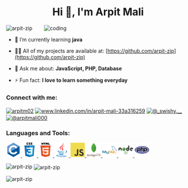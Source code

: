 <h1 align="center">Hi 👋, I'm Arpit Mali</h1>
<img align="right" alt="coding" width="400" src="https://github.com/arpit-zip/arpit-zip/assets/124447738/f5627392-b44a-4c0d-a4c4-d918ec543fb6.gif">

<p align="left"> <img src="https://komarev.com/ghpvc/?username=arpit-zip&label=Profile%20views&color=0e75b6&style=flat" alt="arpit-zip" /> </p>

- 🌱 I’m currently learning **java**

- 👨‍💻 All of my projects are available at: [https://github.com/arpit-zip](https://github.com/arpit-zip)

- 💬 Ask me about: **JavaScript, PHP, Database**

- ⚡ Fun fact: **I love to learn something everyday**

<h3 align="left">Connect with me:</h3>
<p align="left">
<a href="https://twitter.com/arpitm02" target="blank"><img align="center" src="https://raw.githubusercontent.com/rahuldkjain/github-profile-readme-generator/master/src/images/icons/Social/twitter.svg" alt="arpitm02" height="30" width="40" /></a>
<a href="https://linkedin.com/in/www.linkedin.com/in/arpit-mali-33a316259" target="blank"><img align="center" src="https://raw.githubusercontent.com/rahuldkjain/github-profile-readme-generator/master/src/images/icons/Social/linked-in-alt.svg" alt="www.linkedin.com/in/arpit-mali-33a316259" height="30" width="40" /></a>
<a href="https://instagram.com/@_swishy.__" target="blank"><img align="center" src="https://raw.githubusercontent.com/rahuldkjain/github-profile-readme-generator/master/src/images/icons/Social/instagram.svg" alt="@_swishy.__" height="30" width="40" /></a>
<a href="https://www.hackerrank.com/@arpitmali000" target="blank"><img align="center" src="https://raw.githubusercontent.com/rahuldkjain/github-profile-readme-generator/master/src/images/icons/Social/hackerrank.svg" alt="@arpitmali000" height="30" width="40" /></a>
</p>

<h3 align="left">Languages and Tools:</h3>
<p align="left"> <a href="https://www.cprogramming.com/" target="_blank" rel="noreferrer"> <img src="https://raw.githubusercontent.com/devicons/devicon/master/icons/c/c-original.svg" alt="c" width="40" height="40"/> </a> <a href="https://www.w3schools.com/css/" target="_blank" rel="noreferrer"> <img src="https://raw.githubusercontent.com/devicons/devicon/master/icons/css3/css3-original-wordmark.svg" alt="css3" width="40" height="40"/> </a> <a href="https://www.w3.org/html/" target="_blank" rel="noreferrer"> <img src="https://raw.githubusercontent.com/devicons/devicon/master/icons/html5/html5-original-wordmark.svg" alt="html5" width="40" height="40"/> </a> <a href="https://www.java.com" target="_blank" rel="noreferrer"> <img src="https://raw.githubusercontent.com/devicons/devicon/master/icons/java/java-original.svg" alt="java" width="40" height="40"/> </a> <a href="https://developer.mozilla.org/en-US/docs/Web/JavaScript" target="_blank" rel="noreferrer"> <img src="https://raw.githubusercontent.com/devicons/devicon/master/icons/javascript/javascript-original.svg" alt="javascript" width="40" height="40"/> </a> <a href="https://www.mongodb.com/" target="_blank" rel="noreferrer"> <img src="https://raw.githubusercontent.com/devicons/devicon/master/icons/mongodb/mongodb-original-wordmark.svg" alt="mongodb" width="40" height="40"/> </a> <a href="https://www.mysql.com/" target="_blank" rel="noreferrer"> <img src="https://raw.githubusercontent.com/devicons/devicon/master/icons/mysql/mysql-original-wordmark.svg" alt="mysql" width="40" height="40"/> </a> <a href="https://nodejs.org" target="_blank" rel="noreferrer"> <img src="https://raw.githubusercontent.com/devicons/devicon/master/icons/nodejs/nodejs-original-wordmark.svg" alt="nodejs" width="40" height="40"/> </a> <a href="https://www.php.net" target="_blank" rel="noreferrer"> <img src="https://raw.githubusercontent.com/devicons/devicon/master/icons/php/php-original.svg" alt="php" width="40" height="40"/> </a> </p>

<p><img align="left" src="https://github-readme-stats.vercel.app/api/top-langs?username=arpit-zip&show_icons=true&locale=en&layout=compact" alt="arpit-zip" /></p>

<p>&nbsp;<img align="center" src="https://github-readme-stats.vercel.app/api?username=arpit-zip&show_icons=true&locale=en" alt="arpit-zip" /></p>

<p><img align="center" src="https://github-readme-streak-stats.herokuapp.com/?user=arpit-zip&" alt="arpit-zip" /></p>
